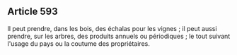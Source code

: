 Article 593
----
Il peut prendre, dans les bois, des échalas pour les vignes ; il peut aussi
prendre, sur les arbres, des produits annuels ou périodiques ; le tout suivant
l'usage du pays ou la coutume des propriétaires.
